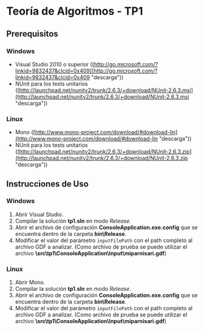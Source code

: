 # Teoría de Algoritmos - TP1

## Prerequisitos

### Windows

- Visual Studio 2010 o superior ([http://go.microsoft.com/?linkid=9832437&clcid=0x409](http://go.microsoft.com/?linkid=9832437&clcid=0x409 "descarga"))
- NUnit para los tests unitarios ([http://launchpad.net/nunitv2/trunk/2.6.3/+download/NUnit-2.6.3.msi](http://launchpad.net/nunitv2/trunk/2.6.3/+download/NUnit-2.6.3.msi "descarga"))

### Linux
- Mono ([http://www.mono-project.com/download/#download-lin](http://www.mono-project.com/download/#download-lin "descarga"))
- NUnit para los tests unitarios ([http://launchpad.net/nunitv2/trunk/2.6.3/+download/NUnit-2.6.3.zip](http://launchpad.net/nunitv2/trunk/2.6.3/+download/NUnit-2.6.3.zip "descarga"))


## Instrucciones de Uso

### Windows
1. Abrir Visual Studio.
2. Compilar la solución **tp1.sln** en modo *Release*.
2. Abrir el archivo de configuración **ConsoleApplication.exe.config** que se encuentra dentro de la carpeta **bin\Release**.
3. Modificar el valor del parámetro `inputFilePath` con el path completo al archivo GDF a analizar. (Como archivo de prueba se puede utilizar el archivo **\src\tp1\ConsoleApplication\Input\miparnisari.gdf**)

### Linux
1. Abrir Mono.
2. Compilar la solución **tp1.sln** en modo *Release*.
2. Abrir el archivo de configuración **ConsoleApplication.exe.config** que se encuentra dentro de la carpeta **bin\Release**.
3. Modificar el valor del parámetro `inputFilePath` con el path completo al archivo GDF a analizar. (Como archivo de prueba se puede utilizar el archivo **\src\tp1\ConsoleApplication\Input\miparnisari.gdf**)


